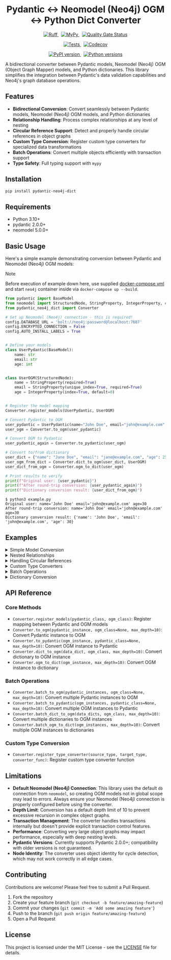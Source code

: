 <h1 align="center">Pydantic ↔ Neomodel (Neo4j) OGM ↔ Python Dict Converter</h1>

<p align="center">
  <a href="https://github.com/HardMax71/pydantic-neo4j-dict/actions/workflows/ruff.yml">
    <img src="https://github.com/HardMax71/pydantic-neo4j-dict/actions/workflows/ruff.yml/badge.svg?branch=main" alt="Ruff">
  </a>
  &nbsp;
  <a href="https://github.com/HardMax71/pydantic-neo4j-dict/actions/workflows/mypy.yml">
    <img src="https://github.com/HardMax71/pydantic-neo4j-dict/actions/workflows/mypy.yml/badge.svg?branch=main" alt="MyPy">
  </a>
  &nbsp;
  <a href="https://sonarcloud.io/dashboard?id=HardMax71_pydantic-neo4j-dict">
    <img src="https://sonarcloud.io/api/project_badges/measure?project=HardMax71_pydantic-neo4j-dict&metric=alert_status" alt="Quality Gate Status">
  </a>
</p>

<p align="center">
  <a href="https://github.com/HardMax71/pydantic-neo4j-dict/actions/workflows/tests.yml">
    <img src="https://github.com/HardMax71/pydantic-neo4j-dict/actions/workflows/tests.yml/badge.svg?branch=main" alt="Tests">
  </a>
&nbsp;
  <a href="https://codecov.io/gh/HardMax71/pydantic-neo4j-dict">
    <img src="https://codecov.io/gh/HardMax71/pydantic-neo4j-dict/branch/main/graph/badge.svg" alt="Codecov">
  </a>
</p>

<p align="center">
  <a href="https://badge.fury.io/py/pydantic-neo4j-dict">
    <img src="https://badge.fury.io/py/pydantic-neo4j-dict.svg" alt="PyPI version">
  </a>
  &nbsp;
  <a href="https://pypi.org/project/pydantic-neo4j-dict/">
    <img src="https://img.shields.io/pypi/pyversions/pydantic-neo4j-dict.svg" alt="Python versions">
  </a>
</p>

A bidirectional converter between Pydantic models, Neomodel (Neo4j) OGM (Object Graph Mapper) models, and Python dictionaries. This
library simplifies the integration between Pydantic's data validation capabilities and Neo4j's graph database
operations.

## Features

- **Bidirectional Conversion**: Convert seamlessly between Pydantic models, Neomodel (Neo4j) OGM models, and Python dictionaries
- **Relationship Handling**: Process complex relationships at any level of nesting
- **Circular Reference Support**: Detect and properly handle circular references in object graphs
- **Custom Type Conversion**: Register custom type converters for specialized data transformations
- **Batch Operations**: Convert multiple objects efficiently with transaction support
- **Type Safety**: Full typing support with `mypy`

## Installation

```bash
pip install pydantic-neo4j-dict
```

## Requirements

- Python 3.10+
- pydantic 2.0.0+
- neomodel 5.0.0+

## Basic Usage

Here's a simple example demonstrating conversion between Pydantic and Neomodel (Neo4j) OGM models:

> [!NOTE]  
> Before execution of example down here, use
> supplied [docker-compose.yml](https://github.com/HardMax71/pydantic-neo4j-dict/blob/main/docker-compose.yml)
> and start `neo4j` container inside via `docker-compose up --build`.

```python
from pydantic import BaseModel
from neomodel import StructuredNode, StringProperty, IntegerProperty, config
from pydantic_neo4j_dict import Converter

# Set up Neomodel (Neo4j) connection - this is required!
config.DATABASE_URL = 'bolt://neo4j:password@localhost:7687'
config.ENCRYPTED_CONNECTION = False
config.AUTO_INSTALL_LABELS = True


# Define your models
class UserPydantic(BaseModel):
    name: str
    email: str
    age: int


class UserOGM(StructuredNode):
    name = StringProperty(required=True)
    email = StringProperty(unique_index=True, required=True)
    age = IntegerProperty(index=True, default=0)


# Register the model mapping
Converter.register_models(UserPydantic, UserOGM)

# Convert Pydantic to OGM
user_pydantic = UserPydantic(name="John Doe", email="john@example.com", age=30)
user_ogm = Converter.to_ogm(user_pydantic)

# Convert OGM to Pydantic
user_pydantic_again = Converter.to_pydantic(user_ogm)

# Convert to/from dictionary
user_dict = {"name": "Jane Doe", "email": "jane@example.com", "age": 25}
user_ogm_from_dict = Converter.dict_to_ogm(user_dict, UserOGM)
user_dict_from_ogm = Converter.ogm_to_dict(user_ogm)

# Print results to verify
print(f"Original user: {user_pydantic}")
print(f"After round-trip conversion: {user_pydantic_again}")
print(f"Dictionary conversion result: {user_dict_from_ogm}")
```

``` 
$ python3 example.py
Original user: name='John Doe' email='john@example.com' age=30
After round-trip conversion: name='John Doe' email='john@example.com' age=30
Dictionary conversion result: {'name': 'John Doe', 'email': 'john@example.com', 'age': 30}
```

## Examples

<details>
<summary>Simple Model Conversion</summary>

This example demonstrates basic conversion between Pydantic models and Neomodel (Neo4j) OGM models:

```python
from pydantic import BaseModel
from neomodel import StructuredNode, StringProperty, IntegerProperty, UniqueIdProperty, config
from pydantic_neo4j_dict import Converter

# Set up Neomodel (Neo4j) connection - this is required!
config.DATABASE_URL = 'bolt://neo4j:password@localhost:7687'
config.ENCRYPTED_CONNECTION = False
config.AUTO_INSTALL_LABELS = True


# Define Pydantic model
class ProductPydantic(BaseModel):
    uid: str
    name: str
    price: float
    sku: str


# Define Neomodel (Neo4j) OGM model
class ProductOGM(StructuredNode):
    uid = UniqueIdProperty()
    name = StringProperty(required=True)
    price = IntegerProperty(required=True)
    sku = StringProperty(unique_index=True, required=True)


# Register the models
Converter.register_models(ProductPydantic, ProductOGM)

# Create a Pydantic instance
product = ProductPydantic(
    uid="123e4567-e89b-12d3-a456-426614174000",
    name="Wireless Headphones",
    price=99.99,
    sku="WH-X1000"
)

# Convert to Neomodel (Neo4j) OGM model
product_ogm = Converter.to_ogm(product)

# Save to database
# product_ogm is already saved during conversion

# Query from database
retrieved_product = ProductOGM.nodes.get(sku="WH-X1000")

# Convert back to Pydantic model
product_pydantic = Converter.to_pydantic(retrieved_product)

print(f"Product: {product_pydantic.name}, Price: {product_pydantic.price}")
```

Output:

``` 
Product: Wireless Headphones, Price: 99
```

</details>

<details>
<summary>Nested Relationships</summary>

This example shows how to handle nested relationships between models:

```python
import random
from typing import List

from neomodel import IntegerProperty, One, RelationshipFrom, RelationshipTo, StringProperty, StructuredNode, config
from pydantic import BaseModel

from pydantic_neo4j_dict import Converter

# Set up Neomodel (Neo4j) connection - this is required!
config.DATABASE_URL = 'bolt://neo4j:password@localhost:7687'
config.ENCRYPTED_CONNECTION = False
config.AUTO_INSTALL_LABELS = True


# Define Pydantic models
class AddressPydantic(BaseModel):
    street: str
    city: str
    zip_code: str


class OrderPydantic(BaseModel):
    order_id: str
    amount: float


class CustomerPydantic(BaseModel):
    name: str
    email: str
    address: AddressPydantic
    orders: List[OrderPydantic] = []


# Define Neomodel (Neo4j) OGM models
class AddressOGM(StructuredNode):
    street = StringProperty(required=True)
    city = StringProperty(required=True)
    zip_code = StringProperty(required=True)


class OrderOGM(StructuredNode):
    order_id = StringProperty(unique_index=True, required=True)
    amount = IntegerProperty(required=True)
    customer = RelationshipFrom('CustomerOGM', 'PLACED')


class CustomerOGM(StructuredNode):
    name = StringProperty(required=True)
    email = StringProperty(unique_index=True, required=True)
    address = RelationshipTo(AddressOGM, 'HAS_ADDRESS', One)
    orders = RelationshipTo(OrderOGM, 'PLACED')


# Register model mappings
Converter.register_models(AddressPydantic, AddressOGM)
Converter.register_models(OrderPydantic, OrderOGM)
Converter.register_models(CustomerPydantic, CustomerOGM)

# Create a customer with address and orders
email = f"jane{random.randint(1, 1000)}@example.com"
customer = CustomerPydantic(
    name="Jane Smith",
    email=email,
    address=AddressPydantic(
        street="123 Main St",
        city="New York",
        zip_code="10001"
    ),
    orders=[
        OrderPydantic(order_id="ORD-001", amount=125.50),
        OrderPydantic(order_id="ORD-002", amount=75.25)
    ]
)

# Convert to Neomodel (Neo4j) OGM model (this will create all related nodes)
customer_ogm = Converter.to_ogm(customer)

# Retrieve and convert back
retrieved_customer = CustomerOGM.nodes.get(email=email)
customer_pydantic = Converter.to_pydantic(retrieved_customer)

print(f"Customer: {customer_pydantic.name}")
print(f"Address: {customer_pydantic.address.street}, {customer_pydantic.address.city}")
print(f"Orders: {len(customer_pydantic.orders)}")
print("Whole dict: \n", customer_pydantic.model_dump())
```

Output:

```
Customer: Jane Smith
Address: 123 Main St, New York
Orders: 2
Whole dict: 
 {'name': 'Jane Smith', 'email': 'jane672@example.com', 'orders': [{'order_id': 'ORD-002', 'amount': 75}, {'order_id': 'ORD-001', 'amount': 125}], 'address': {'street': '123 Main St', 'city': 'New York', 'zip_code': '10001'}}

```

</details>

<details>
<summary>Handling Circular References</summary>

This example demonstrates how the converter handles circular references in object graphs:

```python
from typing import List

from neomodel import (
    StructuredNode, StringProperty, RelationshipTo, config
)
from pydantic import BaseModel

from pydantic_neo4j_dict import Converter

# Set up Neomodel (Neo4j) connection - this is required!
config.DATABASE_URL = 'bolt://neo4j:password@localhost:7687'
config.ENCRYPTED_CONNECTION = False
config.AUTO_INSTALL_LABELS = True


# Define Pydantic models with circular references
class PersonPydantic(BaseModel):
    name: str
    friends: List['PersonPydantic'] = []


# Add self-reference resolution
PersonPydantic.model_rebuild()


# Define Neomodel (Neo4j) OGM models
class PersonOGM(StructuredNode):
    name = StringProperty(required=True, unique_index=True)
    friends = RelationshipTo('PersonOGM', 'FRIENDS_WITH')


# Register models
Converter.register_models(PersonPydantic, PersonOGM)

# Create instances with circular references
alice = PersonPydantic(name="Alice")
bob = PersonPydantic(name="Bob")
charlie = PersonPydantic(name="Charlie")

# Create circular references
alice.friends = [bob, charlie]
bob.friends = [alice, charlie]
charlie.friends = [alice, bob]

# Convert to Neomodel (Neo4j) OGM models (handles circular references)
alice_ogm = Converter.to_ogm(alice)

# Convert back to Pydantic
alice_pydantic = Converter.to_pydantic(alice_ogm)

print(f"{alice_pydantic.name}'s friends: {[friend.name for friend in alice_pydantic.friends]}")
print(f"{alice_pydantic.friends[0].name}'s friends: {[friend.name for friend in alice_pydantic.friends[0].friends]}")
```

Output:

``` 
Alice's friends: ['Charlie', 'Bob']
Charlie's friends: ['Bob', 'Alice']
```

</details>

<details>
<summary>Custom Type Converters</summary>

This example shows how to use custom type converters for specialized data transformations:

```python
from datetime import datetime, date

from neomodel import (
    StructuredNode, StringProperty, DateProperty
)
from neomodel import (
    config
)
from pydantic import BaseModel

from pydantic_neo4j_dict import Converter

# Set up Neomodel (Neo4j) connection - this is required!
config.DATABASE_URL = 'bolt://neo4j:password@localhost:7687'
config.ENCRYPTED_CONNECTION = False
config.AUTO_INSTALL_LABELS = True


# Define models
class EventPydantic(BaseModel):
    title: str
    event_date: datetime  # Using Python datetime


class EventOGM(StructuredNode):
    title = StringProperty(required=True)
    event_date = DateProperty(required=True)  # Neomodel (Neo4j) uses date


# Register custom type converters
Converter.register_type_converter(
    datetime, date,  # Convert from datetime to date
    lambda dt: dt.date()  # Conversion function
)

Converter.register_type_converter(
    date, datetime,  # Convert from date to datetime
    lambda d: datetime.combine(d, datetime.min.time())  # Conversion function
)

# Register models
Converter.register_models(EventPydantic, EventOGM)

# Create a Pydantic instance with datetime
event = EventPydantic(
    title="Conference",
    event_date=datetime(2023, 10, 15, 9, 0, 0)
)

# Convert to Neomodel (Neo4j) OGM (datetime will be converted to date)
event_ogm = Converter.to_ogm(event)

# Convert back to Pydantic (date will be converted to datetime)
event_pydantic = Converter.to_pydantic(event_ogm)

print(f"Event: {event_pydantic.title}")
print(f"Date: {event_pydantic.event_date}")
print(f"Type: {type(event_pydantic.event_date)}")
print("Whole object:\n", event_pydantic.model_dump())
```

Output:

``` 
Event: Conference
Date: 2023-10-15 09:00:00
Type: <class 'datetime.datetime'>
Whole object:
 {'title': 'Conference', 'event_date': datetime.datetime(2023, 10, 15, 9, 0)}
```

</details>

<details>
<summary>Batch Operations</summary>

This example demonstrates batch conversion of multiple objects:

```python
from neomodel import StructuredNode, StringProperty, IntegerProperty, config
from pydantic import BaseModel

from pydantic_neo4j_dict import Converter

# Set up Neomodel (Neo4j) connection - this is required!
config.DATABASE_URL = 'bolt://neo4j:password@localhost:7687'
config.ENCRYPTED_CONNECTION = False
config.AUTO_INSTALL_LABELS = True


# Define models
class ProductPydantic(BaseModel):
    name: str
    sku: str
    price: float
    inventory: int


class ProductOGM(StructuredNode):
    name = StringProperty(required=True)
    sku = StringProperty(unique_index=True, required=True)
    price = IntegerProperty(required=True)
    inventory = IntegerProperty(default=0)


# Register models
Converter.register_models(ProductPydantic, ProductOGM)

# Create multiple Pydantic instances
products = [
    ProductPydantic(name="Laptop", sku="LT-001", price=1299.99, inventory=10),
    ProductPydantic(name="Smartphone", sku="SP-002", price=899.99, inventory=15),
    ProductPydantic(name="Headphones", sku="HP-003", price=199.99, inventory=25),
    ProductPydantic(name="Tablet", sku="TB-004", price=499.99, inventory=8),
    ProductPydantic(name="Smartwatch", sku="SW-005", price=299.99, inventory=12)
]

# Batch convert to OGM models (all in a single transaction)
product_ogms = Converter.batch_to_ogm(products)

print(f"Converted {len(product_ogms)} products to OGM models")

# Batch convert back to Pydantic models
products_pydantic = Converter.batch_to_pydantic(product_ogms)

for product in products_pydantic:
    print(product.model_dump())
```

Output:

``` 
Converted 5 products to OGM models
{'name': 'Laptop', 'sku': 'LT-001', 'price': 1299.99, 'inventory': 10}
{'name': 'Smartphone', 'sku': 'SP-002', 'price': 899.99, 'inventory': 15}
{'name': 'Headphones', 'sku': 'HP-003', 'price': 199.99, 'inventory': 25}
{'name': 'Tablet', 'sku': 'TB-004', 'price': 499.99, 'inventory': 8}
{'name': 'Smartwatch', 'sku': 'SW-005', 'price': 299.99, 'inventory': 12}
```

</details>

<details>
<summary>Dictionary Conversion</summary>

This example shows conversions between dictionaries and OGM models:

```python
from neomodel import StructuredNode, StringProperty, IntegerProperty, config, RelationshipTo

from pydantic_neo4j_dict import Converter

# Set up Neomodel (Neo4j) connection - this is required!
config.DATABASE_URL = 'bolt://neo4j:password@localhost:7687'
config.ENCRYPTED_CONNECTION = False
config.AUTO_INSTALL_LABELS = True


# Define Neomodel (Neo4j) OGM models
class AddressOGM(StructuredNode):
    street = StringProperty(required=True)
    city = StringProperty(required=True)
    zip_code = StringProperty(required=True)


class PersonOGM(StructuredNode):
    name = StringProperty(required=True)
    age = IntegerProperty(required=True)
    address = RelationshipTo(AddressOGM, 'LIVES_AT')


# Dictionary data with nested relationship
person_dict = {
    "name": "Alex Johnson",
    "age": 32,
    "address": {
        "street": "456 Oak Avenue",
        "city": "San Francisco",
        "zip_code": "94102"
    }
}

# Convert dictionary to OGM model
person_ogm = Converter.dict_to_ogm(person_dict, PersonOGM)

# Convert OGM model back to dictionary
person_dict_again = Converter.ogm_to_dict(person_ogm)

print(person_dict)
print(person_dict_again)
print(f"Person: {person_dict_again['name']}, Age: {person_dict_again['age']}")
print(f"Address: {person_dict_again['address']['street']}, {person_dict_again['address']['city']}")
```

Output:

``` 
{'name': 'Alex Johnson', 'age': 32, 'address': {'street': '456 Oak Avenue', 'city': 'San Francisco', 'zip_code': '94102'}}
{'name': 'Alex Johnson', 'age': 32, 'address': {'street': '456 Oak Avenue', 'city': 'San Francisco', 'zip_code': '94102'}}
Person: Alex Johnson, Age: 32
Address: 456 Oak Avenue, San Francisco
```

</details>

## API Reference

### Core Methods

- `Converter.register_models(pydantic_class, ogm_class)`: Register mapping between Pydantic and OGM models
- `Converter.to_ogm(pydantic_instance, ogm_class=None, max_depth=10)`: Convert Pydantic instance to OGM
- `Converter.to_pydantic(ogm_instance, pydantic_class=None, max_depth=10)`: Convert OGM instance to Pydantic
- `Converter.dict_to_ogm(data_dict, ogm_class, max_depth=10)`: Convert dictionary to OGM instance
- `Converter.ogm_to_dict(ogm_instance, max_depth=10)`: Convert OGM instance to dictionary

### Batch Operations

- `Converter.batch_to_ogm(pydantic_instances, ogm_class=None, max_depth=10)`: Convert multiple Pydantic instances to OGM
- `Converter.batch_to_pydantic(ogm_instances, pydantic_class=None, max_depth=10)`: Convert multiple OGM instances to
  Pydantic
- `Converter.batch_dict_to_ogm(data_dicts, ogm_class, max_depth=10)`: Convert multiple dictionaries to OGM instances
- `Converter.batch_ogm_to_dict(ogm_instances, max_depth=10)`: Convert multiple OGM instances to dictionaries

### Custom Type Conversion

- `Converter.register_type_converter(source_type, target_type, converter_func)`: Register custom type converter function

## Limitations

- **Default Neomodel (Neo4j) Connection**: This library uses the default `db` connection from `neomodel`, so creating OGM models
  not in global scope may lead to errors. Always ensure your Neomodel (Neo4j) connection is properly configured before using the
  converter.
- **Depth Limit**: Conversion has a default depth limit of 10 to prevent excessive recursion in complex object graphs.
- **Transaction Management**: The converter handles transactions internally but doesn't provide explicit transaction
  control features.
- **Performance**: Converting very large object graphs may impact performance, especially with deep nesting levels.
- **Pydantic Versions**: Currently supports Pydantic 2.0.0+; compatibility with older versions is not guaranteed.
- **Node Identity**: The converter uses object identity for cycle detection, which may not work correctly in all edge
  cases.

## Contributing

Contributions are welcome! Please feel free to submit a Pull Request.

1. Fork the repository
2. Create your feature branch (`git checkout -b feature/amazing-feature`)
3. Commit your changes (`git commit -m 'Add some amazing feature'`)
4. Push to the branch (`git push origin feature/amazing-feature`)
5. Open a Pull Request

## License

This project is licensed under the MIT License - see
the [LICENSE](https://github.com/HardMax71/pydantic-neo4j-dict/blob/main/LICENSE) file for details.